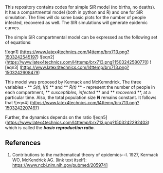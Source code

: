 This repository contains codes for simple SIR model (no births, no deaths). It has a compartmental model (both in python and R) and one for SIR simulation. The files will do some basic plots for the number of people infected, recovered as well. The SIR simulations will generate epidemic curves.


The simple SIR compartmental model can be expressed as the following set of equations:

![eqn1] (https://www.latex4technics.com/l4ttemp/brx713.png?1503242545197)
![eqn2] (https://www.latex4technics.com/l4ttemp/brx713.png?1503242580770)
![eqn3] (https://www.latex4technics.com/l4ttemp/brx713.png?1503242608479)

This model was proposed by Kermack and McKemndrick. The three variables - ** _S(t), I(t)_ ** and ** _R(t)_ ** - represent the number of people in each compartment, ** _susceptibles, infected_ ** and ** _recovered_ **, at a particular time. Also, the total population size **_N_** remains constant. It follows that ![eqn4] (https://www.latex4technics.com/l4ttemp/brx713.png?1503242207497)

Further, the dynamics depends on the ratio
![eqn5] (https://www.latex4technics.com/l4ttemp/brx713.png?1503242292403) 
which is called the **_basic reproduction ratio_**.

## References
1. Contributions to the mathematical theory of epidemics--I. 1927, Kermack WO, McKendrick AG. [link text itself]: https://www.ncbi.nlm.nih.gov/pubmed/2059741
